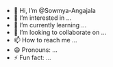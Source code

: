 - 👋 Hi, I’m @Sowmya-Angajala
- 👀 I’m interested in ...
- 🌱 I’m currently learning ...
- 💞️ I’m looking to collaborate on ...
- 📫 How to reach me ...
- 😄 Pronouns: ...
- ⚡ Fun fact: ...

<!---
Sowmya-Angajala/Sowmya-Angajala is a ✨ special ✨ repository because its `README.md` (this file) appears on your GitHub profile.
You can click the Preview link to take a look at your changes.
--->
